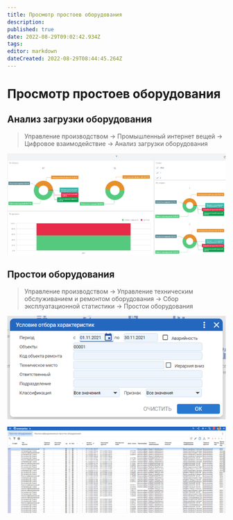 ```yaml
---
title: Просмотр простоев оборудования
description: 
published: true
date: 2022-08-29T09:02:42.934Z
tags: 
editor: markdown
dateCreated: 2022-08-29T08:44:45.264Z
---
```


# Просмотр простоев оборудования

## Анализ загрузки оборудования

>Управление производством → Промышленный интернет вещей → Цифровое взаимодействие → Анализ загрузки оборудования

![](<../../assets/image (923).png>)

## Простои оборудования

>Управление производством → Управление техническим обслуживанием и ремонтом оборудования → Сбор эксплуатационной статистики → Простои оборудования

![](<../../assets/image (101).png>)

![](<../../assets/image (389).png>)
